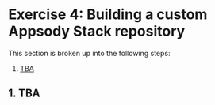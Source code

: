 # Exercise 4: Building a custom Appsody Stack repository

This section is broken up into the following steps:

1. [TBA](#1-TBA)

## 1. TBA

